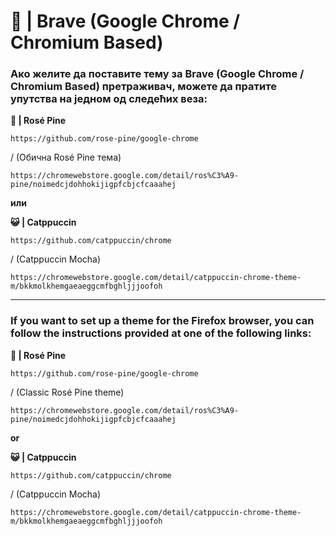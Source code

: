 # 🦁 | Brave (Google Chrome / Chromium Based)

### Ако желите да поставите тему за Brave (Google Chrome / Chromium Based) претраживач, можете да пратите упутства на једном од следећих веза:

**🌹 | Rosé Pine**

```
https://github.com/rose-pine/google-chrome
```

/ (Обична Rosé Pine тема)

```
https://chromewebstore.google.com/detail/ros%C3%A9-pine/noimedcjdohhokijigpfcbjcfcaaahej
```

**или**

**😺 | Catppuccin**

```
https://github.com/catppuccin/chrome
```

/ (Catppuccin Mocha)

```
https://chromewebstore.google.com/detail/catppuccin-chrome-theme-m/bkkmolkhemgaeaeggcmfbghljjjoofoh
```

---

### If you want to set up a theme for the Firefox browser, you can follow the instructions provided at one of the following links:

**🌹 | Rosé Pine**

```
https://github.com/rose-pine/google-chrome
```

/ (Classic Rosé Pine theme)

```
https://chromewebstore.google.com/detail/ros%C3%A9-pine/noimedcjdohhokijigpfcbjcfcaaahej
```

**or**

**😺 | Catppuccin**

```
https://github.com/catppuccin/chrome
```

/ (Catppuccin Mocha)

```
https://chromewebstore.google.com/detail/catppuccin-chrome-theme-m/bkkmolkhemgaeaeggcmfbghljjjoofoh
```
